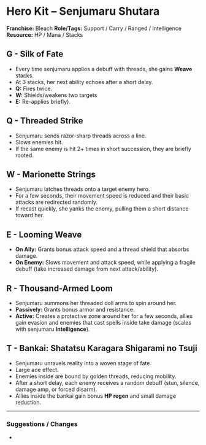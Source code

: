 # Hero Kit – Senjumaru Shutara

**Franchise:** Bleach
**Role/Tags:** Support / Carry / Ranged / Intelligence 
**Resource:** HP / Mana / Stacks

## G - Silk of Fate
- Every time senjumaru applies a debuff with threads, she gains **Weave** stacks.
- At 3 stacks, her next ability echoes after a short delay.
- **Q:** Fires twice. 
- **W:** Shields/weakens two targets
- **E:** Re-applies briefly).

## Q - Threaded Strike
- Senjumaru sends razor-sharp threads across a line.
- Slows enemies hit.
- If the same enemy is hit 2+ times in short succession, they are briefly rooted.

## W - Marionette Strings
- Senjumaru latches threads onto a target enemy hero.
- For a few seconds, their movement speed is reduced and their basic attacks are redirected randomly.
- If recast quickly, she yanks the enemy, pulling them a short distance toward her.

## E - Looming Weave
- **On Ally:** Grants bonus attack speed and a thread shield that absorbs damage.
- **On Enemy:** Slows movement and attack speed, while applying a fragile debuff (take increased damage from next attack/ability).

## R - Thousand-Armed Loom
- Senjumaru summons her threaded doll arms to spin around her.
- **Passively:** Grants bonus armor and resistance.
- **Active:** Creates a protective zone around her for a few seconds, allies gain evasion and enemies that cast spells inside take damage (scales with senjumaru **Intelligence**).

## T - Bankai: Shatatsu Karagara Shigarami no Tsuji
- Senjumaru unravels reality into a woven stage of fate.
- Large aoe effect.
- Enemies inside are bound by golden threads, reducing mobility.
- After a short delay, each enemy receives a random debuff (stun, silence, damage amp, or forced disarm).
- Allies inside the bankai gain bonus **HP regen** and small damage reduction.

---

### Suggestions / Changes
- <your notes here>